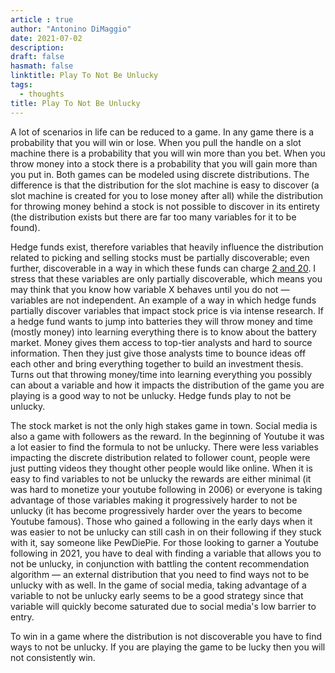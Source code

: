 ```yaml
---
article : true
author: "Antonino DiMaggio"
date: 2021-07-02
description:
draft: false
hasmath: false
linktitle: Play To Not Be Unlucky
tags:
  - thoughts
title: Play To Not Be Unlucky
---
```


A lot of scenarios in life can be reduced to a game. In any game there is a probability that you will win or lose. When you pull the handle on a slot machine there is a probability that you will win more than you bet. When you throw money into a stock there is a probability that you will gain more than you put in. Both games can be modeled using discrete distributions. The difference is that the distribution for the slot machine is easy to discover (a slot machine is created for you to lose money after all) while the distribution for throwing money behind a stock is not possible to discover in its entirety (the distribution exists but there are far too many variables for it to be found).

Hedge funds exist, therefore variables that heavily influence the distribution related to picking and selling stocks must be partially discoverable; even further, discoverable in a way in which these funds can charge [2 and 20](https://www.investopedia.com/terms/t/two_and_twenty.asp). I stress that these variables are only partially discoverable, which means you may think that you know how variable X behaves until you do not — variables are not independent. An example of a way in which hedge funds partially discover variables that impact stock price is via intense research. If a hedge fund wants to jump into batteries they will throw money and time (mostly money) into learning everything there is to know about the battery market. Money gives them access to top-tier analysts and hard to source information. Then they just give those analysts time to bounce ideas off each other and bring everything together to build an investment thesis. Turns out that throwing money/time into learning everything you possibly can about a variable and how it impacts the distribution of the game you are playing is a good way to not be unlucky. Hedge funds play to not be unlucky.

The stock market is not the only high stakes game in town. Social media is also a game with followers as the reward. In the beginning of Youtube it was a lot easier to find the formula to not be unlucky. There were less variables impacting the discrete distribution related to follower count, people were just putting videos they thought other people would like online. When it is easy to find variables to not be unlucky the rewards are either minimal (it was hard to monetize your youtube following in 2006) or everyone is taking advantage of those variables making it progressively harder to not be unlucky (it has become progressively harder over the years to become Youtube famous). Those who gained a following in the early days when it was easier to not be unlucky can still cash in on their following if they stuck with it, say someone like PewDiePie. For those looking to garner a Youtube following in 2021, you have to deal with finding a variable that allows you to not be unlucky, in conjunction with battling the content recommendation algorithm — an external distribution that you need to find ways not to be unlucky with as well. In the game of social media, taking advantage of a variable to not be unlucky early seems to be a good strategy since that variable will quickly become saturated due to social media's low barrier to entry.

To win in a game where the distribution is not discoverable you have to find ways to not be unlucky. If you are playing the game to be lucky then you will not consistently win.
